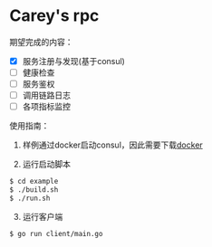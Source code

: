 # Carey's rpc

期望完成的内容：

- [x] 服务注册与发现(基于consul)
- [ ] 健康检查
- [ ] 服务鉴权
- [ ] 调用链路日志
- [ ] 各项指标监控

使用指南：

1. 样例通过docker启动consul，因此需要下载[docker](https://www.docker.com/get-started)

2. 运行启动脚本

```bash
$ cd example
$ ./build.sh
$ ./run.sh
```

3. 运行客户端

```bash
$ go run client/main.go
```